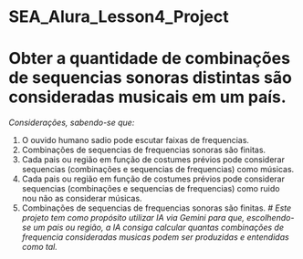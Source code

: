 # SEA_Alura_Lesson4_Project
# Obter a quantidade de combinações de sequencias sonoras distintas são consideradas musicais em um país. 
*Considerações, sabendo-se que:*
1.  O ouvido humano sadio pode escutar faixas de frequencias. 
2.  Combinações de sequencias de frequencias sonoras são finitas.
3.  Cada pais ou região em função de costumes prévios pode considerar sequencias (combinações e sequencias de frequencias) como músicas. 
4.  Cada pais ou região em função de costumes prévios pode considerar sequencias (combinações e sequencias de frequencias) como ruido nou não as considerar músicas. 
5.  Combinações de sequencias de frequencias sonoras são finitas. 
*# Este projeto tem como propósito utilizar IA via Gemini para que, escolhendo-se um pais ou região, a IA consiga calcular quantas combinações de frequencia consideradas musicas podem ser produzidas e entendidas como tal.*
